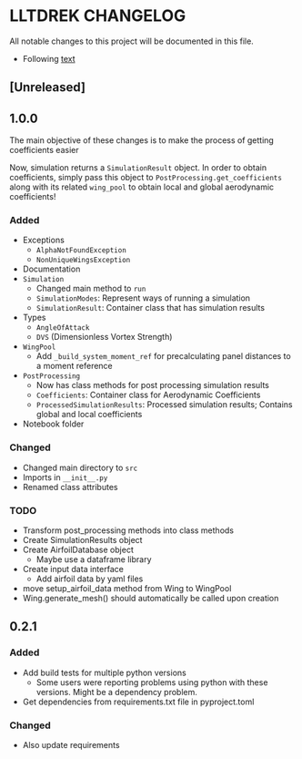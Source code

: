 # LLTDREK CHANGELOG

All notable changes to this project will be documented in this file.
- Following [text](https://keepachangelog.com/en/1.0.0/)

## [Unreleased]

## 1.0.0

The main objective of these changes is to make the process of getting coefficients easier

Now, simulation returns a `SimulationResult` object. In order to obtain coefficients, simply
pass this object to `PostProcessing.get_coefficients` along with its related `wing_pool` to obtain
local and global aerodynamic coefficients!

### Added
- Exceptions
  - `AlphaNotFoundException`
  - `NonUniqueWingsException`
- Documentation
- `Simulation`
  - Changed main method to `run`
  - `SimulationModes`: Represent ways of running a simulation
  - `SimulationResult`: Container class that has simulation results
- Types
  - `AngleOfAttack`
  - `DVS` (Dimensionless Vortex Strength)
- `WingPool`
  - Add `_build_system_moment_ref` for precalculating panel distances to a moment reference
- `PostProcessing`
  - Now has class methods for post processing simulation results
  - `Coefficients`: Container class for Aerodynamic Coefficients
  - `ProcessedSimulationResults`: Processed simulation results; Contains global and local coefficients
- Notebook folder
### Changed
- Changed main directory to `src`
- Imports in `__init__.py`
- Renamed class attributes

### TODO

- Transform post_processing methods into class methods
- Create SimulationResults object
- Create AirfoilDatabase object
  - Maybe use a dataframe library
- Create input data interface
  - Add airfoil data by yaml files
- move setup_airfoil_data method from Wing to WingPool
- Wing.generate_mesh() should automatically be called upon creation


## 0.2.1

### Added

- Add build tests for multiple python versions
    - Some users were reporting problems using python with these versions. Might be a dependency problem.
- Get dependencies from requirements.txt file in pyproject.toml

### Changed

- Also update requirements
